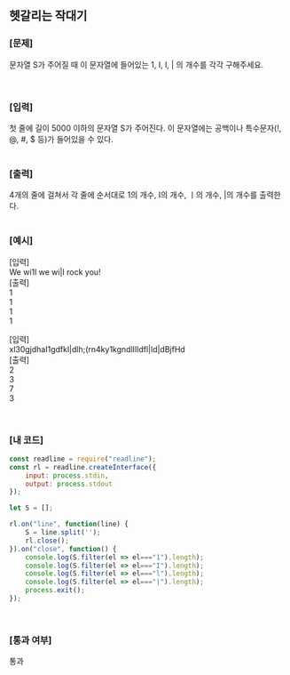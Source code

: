 ## 헷갈리는 작대기

### [문제]

문자열 S가 주어질 때 이 문자열에 들어있는 1, I, l, | 의 개수를 각각 구해주세요.  

<br/>

### [입력]
첫 줄에 길이 5000 이하의 문자열 S가 주어진다. 이 문자열에는 공백이나 특수문자(!, @, #, $ 등)가 들어있을 수 있다.  
<br/>

### [출력]
4개의 줄에 걸쳐서 각 줄에 순서대로 1의 개수, I의 개수, ㅣ의 개수, |의 개수를 출력한다.   
<br/>

### [예시]
[입력]  
We wi1l we wi|I rock you!  
[출력]  
1  
1  
1  
1  

[입력]  
xl30gjdhaI1gdfkl|dlh;(rn4ky1kgndlIIldfl|ld|dBjfHd  
[출력]  
2  
3  
7  
3  

<br/>

### [내 코드]
```javascript
const readline = require("readline");
const rl = readline.createInterface({
	input: process.stdin,
	output: process.stdout
});

let S = [];

rl.on("line", function(line) {
	S = line.split('');
	rl.close();
}).on("close", function() {
	console.log(S.filter(el => el==="1").length);
	console.log(S.filter(el => el==="I").length);
	console.log(S.filter(el => el==="l").length);
	console.log(S.filter(el => el==="|").length);
	process.exit();
});
```
<br/>

### [통과 여부]
통과
